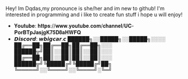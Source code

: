 Hey! Im Dqdas,my pronounce is she/her and im new to github!
I'm interested in programming and i like to create fun stuff
i hope u will enjoy!
- 𝐘𝐨𝐮𝐭𝐮𝐛𝐞: 𝐡𝐭𝐭𝐩𝐬://𝐰𝐰𝐰.𝐲𝐨𝐮𝐭𝐮𝐛𝐞.𝐜𝐨𝐦/𝐜𝐡𝐚𝐧𝐧𝐞𝐥/𝐔𝐂-𝐏𝐨𝐫𝐁𝐓𝐩𝐉𝐚𝐬𝐣𝐠𝐊𝟕𝟓𝐃𝟖𝐚𝐇𝐖𝐅𝐐
- 𝘿𝙞𝙨𝙘𝙤𝙧𝙙: 𝙬𝙗𝙞𝙜𝙘𝙖𝙧.𝙘
██████╗░░█████╗░░█████╗░░░░
██╔══██╗██╔══██╗██╔══██╗░░░
██████╦╝██║░░██║██║░░██║░░░
██╔══██╗██║░░██║██║░░██║░░░
██████╦╝╚█████╔╝╚█████╔╝██╗
╚═════╝░░╚════╝░░╚════╝░╚═╝
